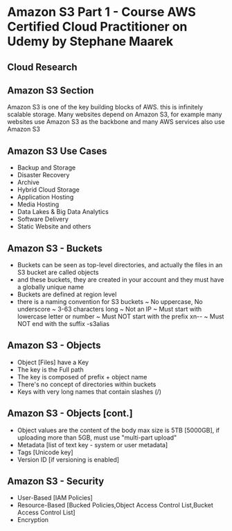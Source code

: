 
# Amazon S3 Part 1 - Course AWS Certified Cloud Practitioner on Udemy by Stephane Maarek

## Cloud Research
## Amazon S3 Section 
Amazon S3 is one of the key building blocks of AWS. this is infinitely scalable storage. Many websites depend on Amazon S3, for example many websites use Amazon S3 as the backbone and many AWS services also use Amazon S3

## Amazon S3 Use Cases 
- Backup and Storage 
- Disaster Recovery 
- Archive 
- Hybrid Cloud Storage 
- Application Hosting 
- Media Hosting 
- Data Lakes & Big Data Analytics
- Software Delivery 
- Static Website
and others

## Amazon S3 - Buckets
- Buckets can be seen as top-level directories, and actually the files in an S3 bucket are called objects
- and these buckets, they are created in your account and they must have a globally unique name
- Buckets are defined at region level
- there is a naming convention for S3 buckets
 ~ No uppercase, No underscore 
 ~ 3-63 characters long 
 ~ Not an IP 
 ~ Must start with lowercase letter or number 
 ~ Must NOT start with the prefix xn--
 ~ Must NOT end with the suffix -s3alias

## Amazon S3 - Objects 
- Object [Files] have a Key
- The key is the Full path 
- The key is composed of prefix + object name 
- There's no concept of directories within buckets 
- Keys with very long names that contain slashes (/)

## Amazon S3 - Objects [cont.]
- Object values are the content of the body max size is 5TB [5000GB], if uploading more than 5GB, must use "multi-part upload"
- Metadata [list of text key - system or user metadata]
- Tags [Unicode key]
- Version ID [if versioning is enabled]

## Amazon S3 - Security 
- User-Based [IAM Policies]
- Resource-Based [Bucked Policies,Object Access Control List,Bucket Access Control List]
- Encryption  

